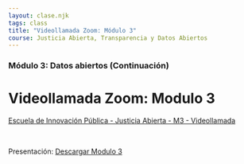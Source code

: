 ```yaml
---
layout: clase.njk
tags: class
title: "Videollamada Zoom: Módulo 3"
course: Justicia Abierta, Transparencia y Datos Abiertos
---
```

### Módulo 3: Datos abiertos (Continuación)

# Videollamada Zoom: Modulo 3

[Escuela de Innovación Pública - Justicia Abierta - M3 - Videollamada](https://www.youtube.com/embed/80uyGFZvffQ?feature=oembed)

 

Presentación: [Descargar Modulo 3](https://drive.google.com/file/d/1xf1LrfxD-DqJ1UxaHRUYYksN-vD5YZRC/view?usp=sharing)